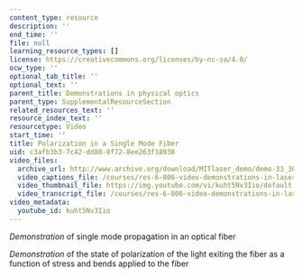 ```yaml
---
content_type: resource
description: ''
end_time: ''
file: null
learning_resource_types: []
license: https://creativecommons.org/licenses/by-nc-sa/4.0/
ocw_type: ''
optional_tab_title: ''
optional_text: ''
parent_title: Demonstrations in physical optics
parent_type: SupplementalResourceSection
related_resources_text: ''
resource_index_text: ''
resourcetype: Video
start_time: ''
title: Polarization in a Single Mode Fiber
uid: c3afb3b3-7c42-dd80-8f72-8ee263f18938
video_files:
  archive_url: http://www.archive.org/download/MITlaser_demo/demo-33_300k.mp4
  video_captions_file: /courses/res-6-006-video-demonstrations-in-lasers-and-optics-spring-2008/fbd8f3eba60d5ee6b13f8e1250446624_kuht5Nv3Iio.vtt
  video_thumbnail_file: https://img.youtube.com/vi/kuht5Nv3Iio/default.jpg
  video_transcript_file: /courses/res-6-006-video-demonstrations-in-lasers-and-optics-spring-2008/5f47e8c0d1663711093fb69edeba4814_kuht5Nv3Iio.pdf
video_metadata:
  youtube_id: kuht5Nv3Iio
---
```


_Demonstration_ of single mode propagation in an optical fiber

_Demonstration_ of the state of polarization of the light exiting the fiber as a function of stress and bends applied to the fiber

